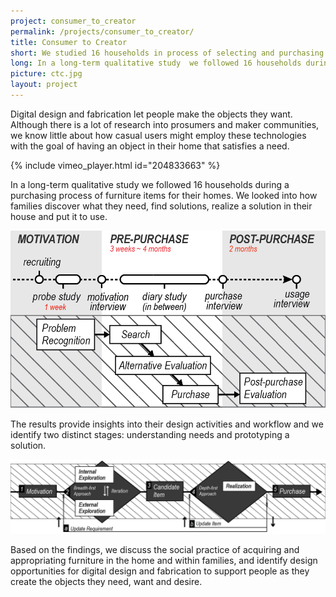 ```yaml
---
project: consumer_to_creator
permalink: /projects/consumer_to_creator/
title: Consumer to Creator
short: We studied 16 households in process of selecting and purchasing furniture items. Our insights help designing future fabrication interfaces.
long: In a long-term qualitative study  we followed 16 households during a purchasing process of furniture items for their homes. We looked into how families discover what they need, find solutions, realize a solution in their house and put it to use. The results provide insights into their  activities and workflow and we frame their process as a design process. Based on the findings, we discuss the social practice of acquiring and appropriating furniture in the home and within families
picture: ctc.jpg
layout: project
---
```


Digital design and fabrication let people make the objects they want. Although there is a lot of research into prosumers and maker communities, we know little about how casual users might employ these technologies with the goal of having an object in their home that satisfies a need.

{% include vimeo_player.html id="204833663" %}

In a long-term qualitative study  we followed 16 households during a purchasing process of furniture items for their homes. We looked into how families discover what they need, find solutions, realize a solution in their house and put it to use.

<img src = "img/study_process.png"  />

The results provide insights into their design activities and workflow and we identify two distinct stages: understanding needs and prototyping a solution.

<img src = "img/design_diamond.png" />

Based on the findings, we discuss the social practice of acquiring and appropriating furniture in the home and within families, and identify design opportunities for digital design and fabrication to support people as they create the objects they need, want and desire.
